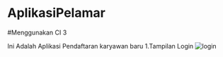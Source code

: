 # AplikasiPelamar

#Menggunakan CI 3




Ini Adalah Aplikasi Pendaftaran karyawan baru
 1.Tampilan Login
 ![login](https://user-images.githubusercontent.com/97660543/161930245-cd502ed3-5e52-4b17-8b57-20fe00a591de.jpg)
